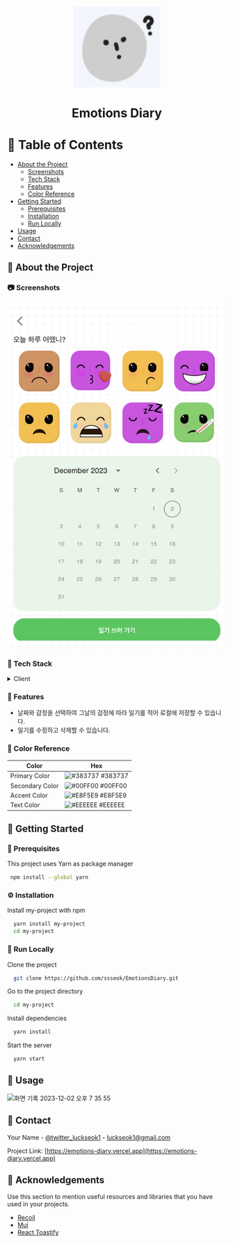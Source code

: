 <div align="center">

  <img src="public/emotion.png" alt="logo" width="200" height="auto" />
  <h1>Emotions Diary</h1>
</div>

<!-- Table of Contents -->

# 📔 Table of Contents

- [About the Project](#🌟-about-the-project)
  - [Screenshots](#📷-screenshots)
  - [Tech Stack](#👾-tech-stack)
  - [Features](#🎯-features)
  - [Color Reference](#🎨-color-reference)
  <!-- - [Environment Variables](#key-environment-variables) -->
- [Getting Started](#🧰-getting-started)
  - [Prerequisites](#🚨-prerequisites)
  - [Installation](#⚙️-installation)
  - [Run Locally](#🏃-run-locally)
    <!-- - [Running Tests](#test_tube-running-tests) -->
    <!-- - [Deployment](#triangular_flag_on_post-deployment) -->
- [Usage](#👀-usage)
  <!-- - [Roadmap](#compass-roadmap) -->
  <!-- - [Contributing](#wave-contributing) -->
    <!-- - [Code of Conduct](#scroll-code-of-conduct) -->
  <!-- - [FAQ](#grey_question-faq) -->
  <!-- - [License](#warning-license) -->
- [Contact](#🤝-contact)
- [Acknowledgements](#💎-acknowledgements)

<!-- About the Project -->

## 🌟 About the Project

<!-- Screenshots -->

### 📷 Screenshots

<div align="center"> 
  <img src="public/myimg.png" alt="screenshot" />
</div>

<!-- TechStack -->

### 👾 Tech Stack

<details>
  <summary>Client</summary>
  <ul>
    <li><a href="https://www.typescriptlang.org/">Typescript</a></li>
    <li><a href="https://reactjs.org/">React.js</a></li>
    <li><a href="https://tailwindcss.com/">TailwindCSS</a></li>
  </ul>
</details>

<!-- <details>
  <summary>Server</summary>
  <ul>
    <li><a href="https://www.typescriptlang.org/">Typescript</a></li>
    <li><a href="https://expressjs.com/">Express.js</a></li>
    <li><a href="https://go.dev/">Golang</a></li>
    <li><a href="https://nestjs.com/">Nest.js</a></li>
    <li><a href="https://socket.io/">SocketIO</a></li>
    <li><a href="https://www.prisma.io/">Prisma</a></li>
    <li><a href="https://www.apollographql.com/">Apollo</a></li>
    <li><a href="https://graphql.org/">GraphQL</a></li>
  </ul>
</details>

<details>
<summary>Database</summary>
  <ul>
    <li><a href="https://www.mysql.com/">MySQL</a></li>
    <li><a href="https://www.postgresql.org/">PostgreSQL</a></li>
    <li><a href="https://redis.io/">Redis</a></li>
    <li><a href="https://neo4j.com/">Neo4j</a></li>
    <li><a href="https://www.mongodb.com/">MongoDB</a></li>
  </ul>
</details>

<details>
<summary>DevOps</summary>
  <ul>
    <li><a href="https://www.docker.com/">Docker</a></li>
    <li><a href="https://www.jenkins.io/">Jenkins</a></li>
    <li><a href="https://circleci.com/">CircleCLI</a></li>
  </ul>
</details> -->

<!-- Features -->

### 🎯 Features

- 날짜와 감정을 선택하여 그날의 감정에 따라 일기를 적어 로컬에 저장할 수 있습니다.
- 일기를 수정하고 삭제할 수 있습니다.

<!-- Color Reference -->

### 🎨 Color Reference

| Color           | Hex                                                              |
| --------------- | ---------------------------------------------------------------- |
| Primary Color   | ![#383737](https://via.placeholder.com/10/383737?text=+) #383737 |
| Secondary Color | ![#00FF00](https://via.placeholder.com/10/00FF00?text=+) #00FF00 |
| Accent Color    | ![#E8F5E9](https://via.placeholder.com/10/E8F5E9?text=+) #E8F5E9 |
| Text Color      | ![#EEEEEE](https://via.placeholder.com/10/EEEEEE?text=+) #EEEEEE |

<!-- Env Variables -->

<!-- ### 🔑 Environment Variables

To run this project, you will need to add the following environment variables to your .env file

`API_KEY`

`ANOTHER_API_KEY` -->

<!-- Getting Started -->

## 🧰 Getting Started

<!-- Prerequisites -->

### 🚨 Prerequisites

This project uses Yarn as package manager

```bash
 npm install --global yarn
```

<!-- Installation -->

### ⚙️ Installation

Install my-project with npm

```bash
  yarn install my-project
  cd my-project
```

<!-- Running Tests -->

<!-- ### 🧪 Running Tests

To run tests, run the following command

```bash
  yarn test test
``` -->

<!-- Run Locally -->

### 🏃 Run Locally

Clone the project

```bash
  git clone https://github.com/ssseok/EmotionsDiary.git
```

Go to the project directory

```bash
  cd my-project
```

Install dependencies

```bash
  yarn install
```

Start the server

```bash
  yarn start
```

<!-- Deployment -->

<!-- ### 🚩 Deployment

To deploy this project run

```bash
  yarn deploy
``` -->

<!-- Usage -->

## 👀 Usage
![화면 기록 2023-12-02 오후 7 35 55](https://github.com/ssseok/EmotionsDiary/assets/87220944/daf2ac00-6c34-44ac-ba9f-34301a410472)

<!-- Use this space to tell a little more about your project and how it can be used. Show additional screenshots, code samples, demos or link to other resources.

```javascript
import Component from "my-project";

function App() {
  return <Component />;
}
``` -->

<!-- Roadmap -->
<!--
## 🧭 Roadmap

- [x] Todo 1
- [ ] Todo 2 -->

<!-- Contributing -->

<!-- ## 👋 Contributing

<a href="https://github.com/Louis3797/awesome-readme-template/graphs/contributors">
  <img src="https://contrib.rocks/image?repo=Louis3797/awesome-readme-template" />
</a>

Contributions are always welcome!

See `contributing.md` for ways to get started. -->

<!-- Code of Conduct -->

<!-- ### 📜 Code of Conduct

Please read the [Code of Conduct](https://github.com/Louis3797/awesome-readme-template/blob/master/CODE_OF_CONDUCT.md) -->

<!-- FAQ -->

<!-- ## ❔ FAQ

- Question 1

  - Answer 1

- Question 2

  - Answer 2 -->

<!-- License -->

<!-- ## ⚠️ License

Distributed under the no License. See LICENSE.txt for more information. -->

<!-- Contact -->

## 🤝 Contact

Your Name - [@twitter_luckseok1](https://twitter.com/luckseok1) - luckseok1@gmail.com

Project Link: [https://emotions-diary.vercel.app](https://emotions-diary.vercel.app)

<!-- Acknowledgments -->

## 💎 Acknowledgements

Use this section to mention useful resources and libraries that you have used in your projects.

- [Recoil](https://recoiljs.org/ko/)
- [Mui](https://mui.com/)
- [React Toastify](https://fkhadra.github.io/react-toastify/introduction)
